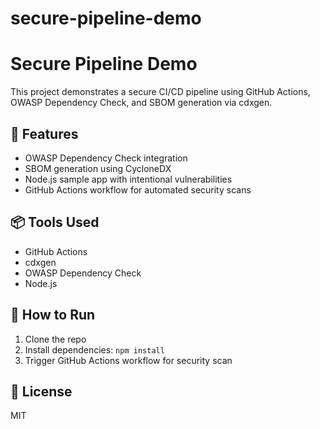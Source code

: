 # secure-pipeline-demo
# Secure Pipeline Demo

This project demonstrates a secure CI/CD pipeline using GitHub Actions, OWASP Dependency Check, and SBOM generation via cdxgen.

## 🔐 Features
- OWASP Dependency Check integration
- SBOM generation using CycloneDX
- Node.js sample app with intentional vulnerabilities
- GitHub Actions workflow for automated security scans

## 📦 Tools Used
- GitHub Actions
- cdxgen
- OWASP Dependency Check
- Node.js

## 🚀 How to Run
1. Clone the repo
2. Install dependencies: `npm install`
3. Trigger GitHub Actions workflow for security scan

## 📄 License
MIT
